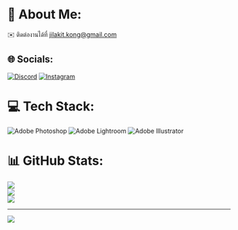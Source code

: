 # 💫 About Me:
✉️ ติดต่องานได้ที่ [jilakit.kong@gmail.com](mailto:jilakit.kong@gmail.com)


## 🌐 Socials:
[![Discord](https://img.shields.io/badge/Discord-%237289DA.svg?logo=discord&logoColor=white)](https://discord.gg/risktakerleek1700) [![Instagram](https://img.shields.io/badge/Instagram-%23E4405F.svg?logo=Instagram&logoColor=white)](https://instagram.com/g0ngger._) 

# 💻 Tech Stack:
![Adobe Photoshop](https://img.shields.io/badge/adobe%20photoshop-%2331A8FF.svg?style=for-the-badge&logo=adobe%20photoshop&logoColor=white) ![Adobe Lightroom](https://img.shields.io/badge/Adobe%20Lightroom-31A8FF.svg?style=for-the-badge&logo=Adobe%20Lightroom&logoColor=white) ![Adobe Illustrator](https://img.shields.io/badge/adobe%20illustrator-%23FF9A00.svg?style=for-the-badge&logo=adobe%20illustrator&logoColor=white)
# 📊 GitHub Stats:
![](https://github-readme-stats.vercel.app/api?username=Gongg46ixe8ight&theme=dark&hide_border=false&include_all_commits=false&count_private=false)<br/>
![](https://github-readme-streak-stats.herokuapp.com/?user=Gongg46ixe8ight&theme=dark&hide_border=false)<br/>
![](https://github-readme-stats.vercel.app/api/top-langs/?username=Gongg46ixe8ight&theme=dark&hide_border=false&include_all_commits=false&count_private=false&layout=compact)

---
[![](https://visitcount.itsvg.in/api?id=Gongg46ixe8ight&icon=0&color=0)](https://visitcount.itsvg.in)

<!-- Proudly created with GPRM ( https://gprm.itsvg.in ) -->
